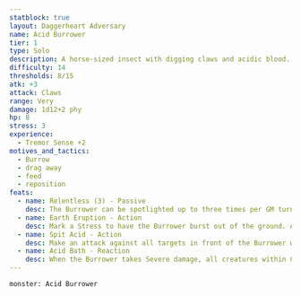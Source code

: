 ```yaml
---
statblock: true
layout: Daggerheart Adversary
name: Acid Burrower
tier: 1
type: Solo
description: A horse-sized insect with digging claws and acidic blood.
difficulty: 14
thresholds: 8/15
atk: +3
attack: Claws
range: Very
damage: 1d12+2 phy
hp: 8
stress: 3
experience:
  - Tremor Sense +2
motives_and_tactics:
  - Burrow
  - drag away
  - feed
  - reposition
feats:
  - name: Relentless (3) - Passive
    desc: The Burrower can be spotlighted up to three times per GM turn. Spend Fear as usual to spotlight them.
  - name: Earth Eruption - Action
    desc: Mark a Stress to have the Burrower burst out of the ground. All creatures within Very Close range must succeed on an Agility Reaction Roll or be knocked over, making them Vulnerable until they next act.
  - name: Spit Acid - Action
    desc: Make an attack against all targets in front of the Burrower within Close range. Targets the Burrower succeeds against take 2d6 physical damage and must mark an Armor Slot without receiving its benefits (they can still use armor to reduce the damage). If they can’t mark an Armor Slot, they must mark an additional HP and you gain a Fear.
  - name: Acid Bath - Reaction
    desc: When the Burrower takes Severe damage, all creatures within Close range are bathed in their acidic blood, taking 1d10 physical damage. This splash covers the ground within Very Close range with blood, and all creatures other than the Burrower who move through it take 1d6 physical damage.
---
```


```statblock
monster: Acid Burrower
```